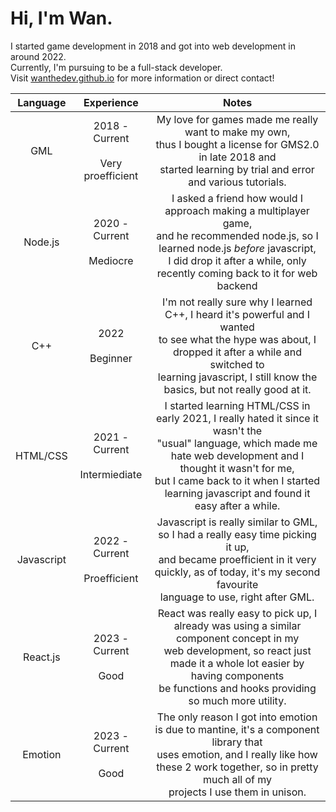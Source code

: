 # Hi, I'm Wan.

I started game development in 2018 and got into web development in around 2022.
<br>
Currently, I'm pursuing to be a full-stack developer.
<br>
Visit [wanthedev.github.io](wanthedev.github.io) for more information or direct contact!

| **Language** |              **Experience**             |                                                                                                                                **Notes**                                                                                                                               |
|:------------:|:---------------------------------------:|:----------------------------------------------------------------------------------------------------------------------------------------------------------------------------------------------------------------------------------------------------------------------:|
|      GML     | 2018 - Current<br><br>Very proefficient | My love for games made me really want to make my own,<br>thus I bought a license for GMS2.0 in late 2018 and<br>started learning by trial and error and various tutorials.                                                                                             |
|    Node.js   |      2020 - Current<br><br>Mediocre     | I asked a friend how would I approach making a multiplayer game,<br>and he recommended node.js, so I learned node.js *before* javascript,<br>I did drop it after a while, only recently coming back to it for web backend                                              |
|      C++     |           2022<br><br>Beginner          | I'm not really sure why I learned C++, I heard it's powerful and I wanted<br>to see what the hype was about, I dropped it after a while and switched to<br>learning javascript, I still know the basics, but not really good at it.                                    |
|   HTML/CSS   |   2021 - Current<br><br>Intermiediate   | I started learning HTML/CSS in early 2021, I really hated it since it wasn't the<br>"usual" language, which made me hate web development and I thought it wasn't for me, <br>but I came back to it when I started learning javascript and found it easy after a while. |
| Javascript   |    2022 - Current<br><br>Proefficient   | Javascript is really similar to GML, so I had a really easy time picking it up,<br>and became proefficient in it very quickly, as of today, it's my second favourite<br>language to use, right after GML.                                                              |
|   React.js   |        2023 - Current<br><br>Good       | React was really easy to pick up, I already was using a similar component concept in my<br>web development, so react just made it a whole lot easier by having components<br>be functions and hooks providing so much more utility.                                    |
|    Emotion   |        2023 - Current<br><br>Good       | The only reason I got into emotion is due to mantine, it's a component library that<br>uses emotion, and I really like how these 2 work together, so in pretty much all of my<br>projects I use them in unison.                                                        |
